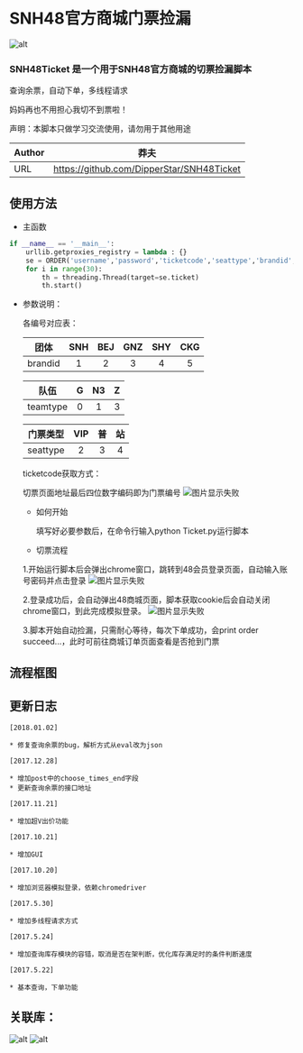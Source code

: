 # SNH48官方商城门票捡漏
![alt](https://img.shields.io/badge/Python-2.7-brightgreen.svg)

### SNH48Ticket 是一个用于SNH48官方商城的切票捡漏脚本

查询余票，自动下单，多线程请求

妈妈再也不用担心我切不到票啦！

声明：本脚本只做学习交流使用，请勿用于其他用途

|Author|莽夫|
|---|---
|URL|https://github.com/DipperStar/SNH48Ticket

## 使用方法

* 主函数
```Python
if __name__ == '__main__':
    urllib.getproxies_registry = lambda : {}
    se = ORDER('username','password','ticketcode','seattype','brandid','teamtype')
    for i in range(30):
        th = threading.Thread(target=se.ticket)
        th.start()
```
* 参数说明：

    各编号对应表：

    |团体|SNH|BEJ|GNZ|SHY|CKG|
    |:---:|:---:|:---:|:---:|:---:|:---:
    |brandid|1|2|3|4|5

    |队伍|G|N3|Z|
    |:---:|:---:|:---:|:---:
    |teamtype|0|1|3

    |门票类型|VIP|普|站|
    |:---:|:---:|:---:|:---:
    |seattype|2|3|4

    ticketcode获取方式：

    切票页面地址最后四位数字编码即为门票编号
    ![图片显示失败](https://wx2.sinaimg.cn/mw690/853af3eegy1fn2pathyl7j20nf0ia7cm.jpg)

    * 如何开始

        填写好必要参数后，在命令行输入python Ticket.py运行脚本

    * 切票流程

    1.开始运行脚本后会弹出chrome窗口，跳转到48会员登录页面，自动输入账号密码并点击登录
    ![图片显示失败](https://wx2.sinaimg.cn/mw690/853af3eegy1fn2pathszbj20le0e3wgf.jpg)

    2.登录成功后，会自动弹出48商城页面，脚本获取cookie后会自动关闭chrome窗口，到此完成模拟登录。
    ![图片显示失败](https://wx4.sinaimg.cn/mw690/853af3eegy1fn2patmfryj210o0k71kx.jpg)

    3.脚本开始自动捡漏，只需耐心等待，每次下单成功，会print order succeed...，此时可前往商城订单页面查看是否抢到门票
## 流程框图



## 更新日志
    [2018.01.02]

    * 修复查询余票的bug，解析方式从eval改为json

    [2017.12.28]

    * 增加post中的choose_times_end字段
    * 更新查询余票的接口地址

    [2017.11.21]

    * 增加超V出价功能

    [2017.10.21]

    * 增加GUI

    [2017.10.20]

    * 增加浏览器模拟登录，依赖chromedriver

    [2017.5.30]

    * 增加多线程请求方式

    [2017.5.24] 

    * 增加查询库存模块的容错，取消是否在架判断，优化库存满足时的条件判断速度

    [2017.5.22]

    * 基本查询，下单功能

## 关联库：

![alt](https://img.shields.io/badge/requests--green.svg) ![alt](https://img.shields.io/badge/selenium--yellowgreen.svg)
